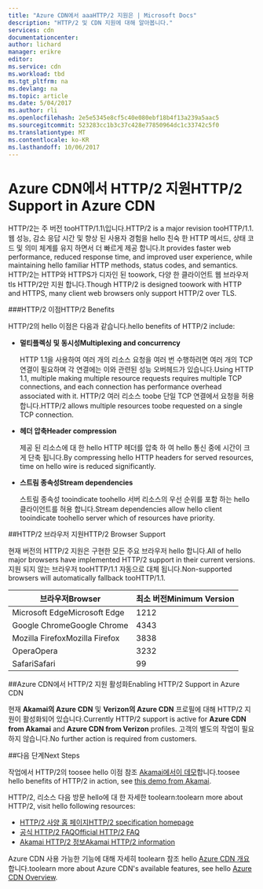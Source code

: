 ```yaml
---
title: "Azure CDN에서 aaaHTTP/2 지원은 | Microsoft Docs"
description: "HTTP/2 및 CDN 지원에 대해 알아봅니다."
services: cdn
documentationcenter: 
author: lichard
manager: erikre
editor: 
ms.service: cdn
ms.workload: tbd
ms.tgt_pltfrm: na
ms.devlang: na
ms.topic: article
ms.date: 5/04/2017
ms.author: rli
ms.openlocfilehash: 2e5e5345e8cf5c40e080ebf18b4f13a239a5aac5
ms.sourcegitcommit: 523283cc1b3c37c428e77850964dc1c33742c5f0
ms.translationtype: MT
ms.contentlocale: ko-KR
ms.lasthandoff: 10/06/2017
---
```

# <a name="http2-support-in-azure-cdn"></a><span data-ttu-id="d72db-103">Azure CDN에서 HTTP/2 지원</span><span class="sxs-lookup"><span data-stu-id="d72db-103">HTTP/2 Support in Azure CDN</span></span>

<span data-ttu-id="d72db-104">HTTP/2는 주 버전 tooHTTP/1.1\입니다.</span><span class="sxs-lookup"><span data-stu-id="d72db-104">HTTP/2 is a major revision tooHTTP/1.1\.</span></span> <span data-ttu-id="d72db-105">웹 성능, 감소 응답 시간 및 향상 된 사용자 경험을 hello 친숙 한 HTTP 메서드, 상태 코드 및 의미 체계를 유지 하면서 더 빠르게 제공 합니다.</span><span class="sxs-lookup"><span data-stu-id="d72db-105">It provides faster web performance, reduced response time, and improved user experience, while maintaining hello familiar HTTP methods, status codes, and semantics.</span></span> <span data-ttu-id="d72db-106">HTTP/2는 HTTP와 HTTPS가 디자인 된 toowork, 다양 한 클라이언트 웹 브라우저 tls HTTP/2만 지원 합니다.</span><span class="sxs-lookup"><span data-stu-id="d72db-106">Though HTTP/2 is designed toowork with HTTP and HTTPS, many client web browsers only support HTTP/2 over TLS.</span></span>

###<a name="http2-benefits"></a><span data-ttu-id="d72db-107">HTTP/2 이점</span><span class="sxs-lookup"><span data-stu-id="d72db-107">HTTP/2 Benefits</span></span>

<span data-ttu-id="d72db-108">HTTP/2의 hello 이점은 다음과 같습니다.</span><span class="sxs-lookup"><span data-stu-id="d72db-108">hello benefits of HTTP/2 include:</span></span>

*   <span data-ttu-id="d72db-109">**멀티플렉싱 및 동시성**</span><span class="sxs-lookup"><span data-stu-id="d72db-109">**Multiplexing and concurrency**</span></span>

    <span data-ttu-id="d72db-110">HTTP 1.1을 사용하여 여러 개의 리소스 요청을 여러 번 수행하려면 여러 개의 TCP 연결이 필요하며 각 연결에는 이와 관련된 성능 오버헤드가 있습니다.</span><span class="sxs-lookup"><span data-stu-id="d72db-110">Using HTTP 1.1, multiple making multiple resource requests requires multiple TCP connections, and each connection has performance overhead associated with it.</span></span> <span data-ttu-id="d72db-111">HTTP/2 여러 리소스 toobe 단일 TCP 연결에서 요청을 허용 합니다.</span><span class="sxs-lookup"><span data-stu-id="d72db-111">HTTP/2 allows multiple resources toobe requested on a single TCP connection.</span></span>

*   <span data-ttu-id="d72db-112">**헤더 압축**</span><span class="sxs-lookup"><span data-stu-id="d72db-112">**Header compression**</span></span>

    <span data-ttu-id="d72db-113">제공 된 리소스에 대 한 hello HTTP 헤더를 압축 하 여 hello 통신 중에 시간이 크게 단축 됩니다.</span><span class="sxs-lookup"><span data-stu-id="d72db-113">By compressing hello HTTP headers for served resources, time on hello wire is reduced significantly.</span></span>

*   <span data-ttu-id="d72db-114">**스트림 종속성**</span><span class="sxs-lookup"><span data-stu-id="d72db-114">**Stream dependencies**</span></span>

    <span data-ttu-id="d72db-115">스트림 종속성 tooindicate toohello 서버 리소스의 우선 순위를 포함 하는 hello 클라이언트를 허용 합니다.</span><span class="sxs-lookup"><span data-stu-id="d72db-115">Stream dependencies allow hello client tooindicate toohello server which of resources have priority.</span></span>


##<a name="http2-browser-support"></a><span data-ttu-id="d72db-116">HTTP/2 브라우저 지원</span><span class="sxs-lookup"><span data-stu-id="d72db-116">HTTP/2 Browser Support</span></span>

<span data-ttu-id="d72db-117">현재 버전의 HTTP/2 지원은 구현한 모든 주요 브라우저 hello 합니다.</span><span class="sxs-lookup"><span data-stu-id="d72db-117">All of hello major browsers have implemented HTTP/2 support in their current versions.</span></span> <span data-ttu-id="d72db-118">지원 되지 않는 브라우저 tooHTTP/1.1 자동으로 대체 됩니다.</span><span class="sxs-lookup"><span data-stu-id="d72db-118">Non-supported browsers will automatically fallback tooHTTP/1.1.</span></span>

|<span data-ttu-id="d72db-119">브라우저</span><span class="sxs-lookup"><span data-stu-id="d72db-119">Browser</span></span>|<span data-ttu-id="d72db-120">최소 버전</span><span class="sxs-lookup"><span data-stu-id="d72db-120">Minimum Version</span></span>|
|-------------|------------|
|<span data-ttu-id="d72db-121">Microsoft Edge</span><span class="sxs-lookup"><span data-stu-id="d72db-121">Microsoft Edge</span></span>| <span data-ttu-id="d72db-122">12</span><span class="sxs-lookup"><span data-stu-id="d72db-122">12</span></span>|
|<span data-ttu-id="d72db-123">Google Chrome</span><span class="sxs-lookup"><span data-stu-id="d72db-123">Google Chrome</span></span>| <span data-ttu-id="d72db-124">43</span><span class="sxs-lookup"><span data-stu-id="d72db-124">43</span></span>|
|<span data-ttu-id="d72db-125">Mozilla Firefox</span><span class="sxs-lookup"><span data-stu-id="d72db-125">Mozilla Firefox</span></span>| <span data-ttu-id="d72db-126">38</span><span class="sxs-lookup"><span data-stu-id="d72db-126">38</span></span>|
|<span data-ttu-id="d72db-127">Opera</span><span class="sxs-lookup"><span data-stu-id="d72db-127">Opera</span></span>| <span data-ttu-id="d72db-128">32</span><span class="sxs-lookup"><span data-stu-id="d72db-128">32</span></span>|
|<span data-ttu-id="d72db-129">Safari</span><span class="sxs-lookup"><span data-stu-id="d72db-129">Safari</span></span>| <span data-ttu-id="d72db-130">9</span><span class="sxs-lookup"><span data-stu-id="d72db-130">9</span></span>|

##<a name="enabling-http2-support-in-azure-cdn"></a><span data-ttu-id="d72db-131">Azure CDN에서 HTTP/2 지원 활성화</span><span class="sxs-lookup"><span data-stu-id="d72db-131">Enabling HTTP/2 Support in Azure CDN</span></span>

<span data-ttu-id="d72db-132">현재 **Akamai의 Azure CDN** 및 **Verizon의 Azure CDN** 프로필에 대해 HTTP/2 지원이 활성화되어 있습니다.</span><span class="sxs-lookup"><span data-stu-id="d72db-132">Currently HTTP/2 support is active for **Azure CDN from Akamai** and **Azure CDN from Verizon** profiles.</span></span> <span data-ttu-id="d72db-133">고객의 별도의 작업이 필요하지 않습니다.</span><span class="sxs-lookup"><span data-stu-id="d72db-133">No further action is required from customers.</span></span>

##<a name="next-steps"></a><span data-ttu-id="d72db-134">다음 단계</span><span class="sxs-lookup"><span data-stu-id="d72db-134">Next Steps</span></span>

<span data-ttu-id="d72db-135">작업에서 HTTP/2의 toosee hello 이점 참조 [Akamai에서이 데모](https://http2.akamai.com/demo)합니다.</span><span class="sxs-lookup"><span data-stu-id="d72db-135">toosee hello benefits of HTTP/2 in action, see [this demo from Akamai](https://http2.akamai.com/demo).</span></span>

<span data-ttu-id="d72db-136">HTTP/2, 리소스 다음 방문 hello에 대 한 자세한 toolearn:</span><span class="sxs-lookup"><span data-stu-id="d72db-136">toolearn more about HTTP/2, visit hello following resources:</span></span>

*   [<span data-ttu-id="d72db-137">HTTP/2 사양 홈 페이지</span><span class="sxs-lookup"><span data-stu-id="d72db-137">HTTP/2 specification homepage</span></span>](https://http2.github.io/)
*   [<span data-ttu-id="d72db-138">공식 HTTP/2 FAQ</span><span class="sxs-lookup"><span data-stu-id="d72db-138">Official HTTP/2 FAQ</span></span>](https://http2.github.io/faq/)
*   [<span data-ttu-id="d72db-139">Akamai HTTP/2 정보</span><span class="sxs-lookup"><span data-stu-id="d72db-139">Akamai HTTP/2 information</span></span>](https://http2.akamai.com/)

<span data-ttu-id="d72db-140">Azure CDN 사용 가능한 기능에 대해 자세히 toolearn 참조 hello [Azure CDN 개요](https://azure.microsoft.com/documentation/articles/cdn-overview/)합니다.</span><span class="sxs-lookup"><span data-stu-id="d72db-140">toolearn more about Azure CDN's available features, see hello [Azure CDN Overview](https://azure.microsoft.com/documentation/articles/cdn-overview/).</span></span>
